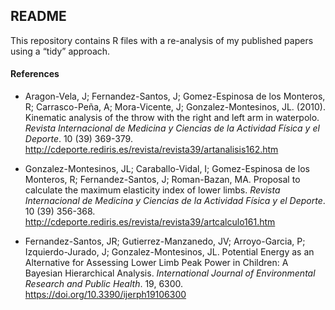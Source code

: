 
## README

This repository contains R files with a re-analysis of my published papers using a “tidy” approach.

#### References

* Aragon-Vela, J; Fernandez-Santos, J; Gomez-Espinosa de los Monteros, R; Carrasco-Peña, A; Mora-Vicente, J; Gonzalez-Montesinos, JL. (2010). Kinematic analysis of the throw with the right and left arm in waterpolo. *Revista Internacional de Medicina y Ciencias de la Actividad Física y el Deporte*. 10 (39) 369-379. http://cdeporte.rediris.es/revista/revista39/artanalisis162.htm

* Gonzalez-Montesinos, JL; Caraballo-Vidal, I; Gomez-Espinosa de los Monteros, R; Fernandez-Santos, J; Roman-Bazan, MA. Proposal to calculate the maximum elasticity index of lower limbs. *Revista Internacional de Medicina y Ciencias de la Actividad Física y el Deporte*. 10 (39) 356-368. http://cdeporte.rediris.es/revista/revista39/artcalculo161.htm

* Fernandez-Santos, JR; Gutierrez-Manzanedo, JV; Arroyo-Garcia, P; Izquierdo-Jurado, J; Gonzalez-Montesinos, JL. Potential Energy as an Alternative for Assessing Lower Limb Peak Power in Children: A Bayesian Hierarchical Analysis. *International Journal of Environmental Research and Public Health*. 19, 6300. https://doi.org/10.3390/ijerph19106300


